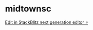 # midtownsc

[Edit in StackBlitz next generation editor ⚡️](https://stackblitz.com/~/github.com/DocEnterprises/midtownsc)